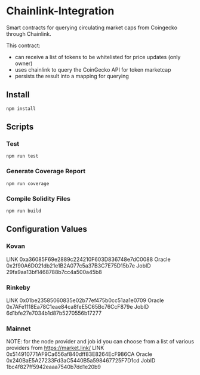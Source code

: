 # Chainlink-Integration

Smart contracts for querying circulating market caps from Coingecko through Chainlink.

This contract:
- can receive a list of tokens to be whitelisted for price updates (only owner)
- uses chainlink to query the CoinGecko API for token marketcap
- persists the result into a mapping for querying

## Install

`npm install`

## Scripts

### Test
`npm run test`

### Generate Coverage Report
`npm run coverage`

### Compile Solidity Files
`npm run build`

## Configuration Values

### Kovan
LINK 0xa36085F69e2889c224210F603D836748e7dC0088
Oracle 0x2f90A6D021db21e1B2A077c5a37B3C7E75D15b7e
JobID 29fa9aa13bf1468788b7cc4a500a45b8

### Rinkeby
LINK 0x01be23585060835e02b77ef475b0cc51aa1e0709
Oracle 0x7AFe1118Ea78C1eae84ca8feE5C65Bc76CcF879e
JobID 6d1bfe27e7034b1d87b5270556b17277

### Mainnet
NOTE: for the node provider and job id you can choose from a list of various providers from https://market.link/
LINK 0x514910771AF9Ca656af840dff83E8264EcF986CA
Oracle 0x240BaE5A27233Fd3aC5440B5a598467725F7D1cd
JobID 1bc4f827ff5942eaaa7540b7dd1e20b9
